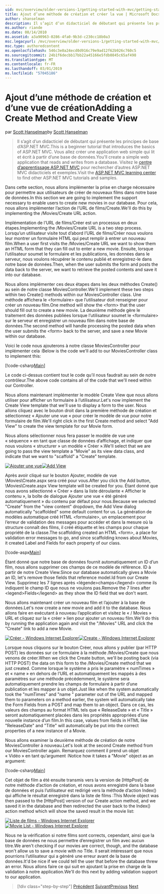```yaml
---
uid: mvc/overview/older-versions-1/getting-started-with-mvc/getting-started-with-mvc-part6
title: Ajout d’une méthode de création et créer la vue | Microsoft Docs
author: shanselman
description: Il s’agit d’un didacticiel de débutant qui présente les principes de base d’ASP.NET MVC. Créer une application web simple qui lit et écrit à partir d’une base de données.
ms.author: riande
ms.date: 08/14/2010
ms.assetid: a3a90963-0286-4fa0-9b3d-c230cc18b0a3
msc.legacyurl: /mvc/overview/older-versions-1/getting-started-with-mvc/getting-started-with-mvc-part6
msc.type: authoredcontent
ms.openlocfilehash: 546c3e0a24ecd0d916c79e9ad12f62b926c760c5
ms.sourcegitcommit: 24b1f6decbb17bb22a45166e5fdb0845c65af498
ms.translationtype: MT
ms.contentlocale: fr-FR
ms.lasthandoff: 03/01/2019
ms.locfileid: "57045186"
---
```

<a name="adding-a-create-method-and-create-view"></a><span data-ttu-id="0b214-104">Ajout d’une méthode de création et d’une vue de création</span><span class="sxs-lookup"><span data-stu-id="0b214-104">Adding a Create Method and Create View</span></span>
====================
<span data-ttu-id="0b214-105">par [Scott Hanselman](https://github.com/shanselman)</span><span class="sxs-lookup"><span data-stu-id="0b214-105">by [Scott Hanselman](https://github.com/shanselman)</span></span>

> <span data-ttu-id="0b214-106">Il s’agit d’un didacticiel de débutant qui présente les principes de base d’ASP.NET MVC.</span><span class="sxs-lookup"><span data-stu-id="0b214-106">This is a beginner tutorial that introduces the basics of ASP.NET MVC.</span></span> <span data-ttu-id="0b214-107">Vous allez créer une application web simple qui lit et écrit à partir d’une base de données.</span><span class="sxs-lookup"><span data-stu-id="0b214-107">You'll create a simple web application that reads and writes from a database.</span></span> <span data-ttu-id="0b214-108">Visitez le [centre d’apprentissage ASP.NET MVC](../../../index.md) pour rechercher d’autres ASP.NET MVC didacticiels et exemples.</span><span class="sxs-lookup"><span data-stu-id="0b214-108">Visit the [ASP.NET MVC learning center](../../../index.md) to find other ASP.NET MVC tutorials and samples.</span></span>


<span data-ttu-id="0b214-109">Dans cette section, nous allons implémenter la prise en charge nécessaire pour permettre aux utilisateurs de créer de nouveaux films dans notre base de données.</span><span class="sxs-lookup"><span data-stu-id="0b214-109">In this section we are going to implement the support necessary to enable users to create new movies in our database.</span></span> <span data-ttu-id="0b214-110">Pour cela, nous allons implémenter l’action de l’URL de films/Create.</span><span class="sxs-lookup"><span data-stu-id="0b214-110">We'll do this by implementing the /Movies/Create URL action.</span></span>

<span data-ttu-id="0b214-111">Implémentation de l’URL de films/Créer est un processus en deux étapes.</span><span class="sxs-lookup"><span data-stu-id="0b214-111">Implementing the /Movies/Create URL is a two step process.</span></span> <span data-ttu-id="0b214-112">Lorsqu’un utilisateur visite tout d’abord l’URL de films/Créer nous voulons leur montrer un formulaire HTML qui peut remplir à entrer un nouveau film.</span><span class="sxs-lookup"><span data-stu-id="0b214-112">When a user first visits the /Movies/Create URL we want to show them an HTML form that they can fill out to enter a new movie.</span></span> <span data-ttu-id="0b214-113">Ensuite, lorsque l’utilisateur soumet le formulaire et les publications, les données dans le serveur, nous voulons récupérer le contenu publié et enregistrez-le dans notre base de données.</span><span class="sxs-lookup"><span data-stu-id="0b214-113">Then, when the user submits the form and posts the data back to the server, we want to retrieve the posted contents and save it into our database.</span></span>

<span data-ttu-id="0b214-114">Nous allons implémenter ces deux étapes dans les deux méthodes Create() au sein de notre classe MoviesController.</span><span class="sxs-lookup"><span data-stu-id="0b214-114">We'll implement these two steps within two Create() methods within our MoviesController class.</span></span> <span data-ttu-id="0b214-115">Une méthode affichera le &lt;formulaire&gt; que l’utilisateur doit renseigner pour créer un nouveau film.</span><span class="sxs-lookup"><span data-stu-id="0b214-115">One method will show the &lt;form&gt; that the user should fill out to create a new movie.</span></span> <span data-ttu-id="0b214-116">La deuxième méthode gère le traitement des données publiées lorsque l’utilisateur soumet le &lt;formulaire&gt; sur le serveur et enregistrer un nouveau film dans notre base de données.</span><span class="sxs-lookup"><span data-stu-id="0b214-116">The second method will handle processing the posted data when the user submits the &lt;form&gt; back to the server, and save a new Movie within our database.</span></span>

<span data-ttu-id="0b214-117">Voici le code nous ajouterons à notre classe MoviesController pour implémenter cela :</span><span class="sxs-lookup"><span data-stu-id="0b214-117">Below is the code we'll add to our MoviesController class to implement this:</span></span>

[!code-csharp[Main](getting-started-with-mvc-part6/samples/sample1.cs)]

<span data-ttu-id="0b214-118">Le code ci-dessus contient tout le code qu’il nous faudrait au sein de notre contrôleur.</span><span class="sxs-lookup"><span data-stu-id="0b214-118">The above code contains all of the code that we'll need within our Controller.</span></span>

<span data-ttu-id="0b214-119">Nous allons maintenant implémenter le modèle Create View que nous allons utiliser pour afficher un formulaire à l’utilisateur.</span><span class="sxs-lookup"><span data-stu-id="0b214-119">Let's now implement the Create View template that we'll use to display a form to the user.</span></span> <span data-ttu-id="0b214-120">Nous allons cliquez avec le bouton droit dans la première méthode de création et sélectionnez « Ajouter une vue « pour créer le modèle de vue pour notre formulaire de film.</span><span class="sxs-lookup"><span data-stu-id="0b214-120">We'll right click in the first Create method and select "Add View" to create the view template for our Movie form.</span></span>

<span data-ttu-id="0b214-121">Nous allons sélectionner nous fera passer le modèle de vue une « séquence » en tant que classe de données d’affichage, et indiquer que nous voulons « structurer » un modèle « Créer ».</span><span class="sxs-lookup"><span data-stu-id="0b214-121">We'll select that we are going to pass the view template a "Movie" as its view data class, and indicate that we want to "scaffold" a "Create" template.</span></span>

<span data-ttu-id="0b214-122">[![Ajouter une vue](getting-started-with-mvc-part6/_static/image2.png)](getting-started-with-mvc-part6/_static/image1.png)</span><span class="sxs-lookup"><span data-stu-id="0b214-122">[![Add View](getting-started-with-mvc-part6/_static/image2.png)](getting-started-with-mvc-part6/_static/image1.png)</span></span>

<span data-ttu-id="0b214-123">Après avoir cliqué sur le bouton Ajouter, modèle de vue \Movies\Create.aspx sera créé pour vous.</span><span class="sxs-lookup"><span data-stu-id="0b214-123">After you click the Add button, \Movies\Create.aspx View template will be created for you.</span></span> <span data-ttu-id="0b214-124">Étant donné que nous avons sélectionné « Créer » dans la liste déroulante « Afficher le contenu », la boîte de dialogue Ajouter une vue « été généré automatiquement » du contenu par défaut pour nous.</span><span class="sxs-lookup"><span data-stu-id="0b214-124">Because we selected "Create" from the "view content" dropdown, the Add View dialog automatically "scaffolded" some default content for us.</span></span> <span data-ttu-id="0b214-125">La génération de modèles automatique créé HTML &lt;formulaire&gt;, un emplacement pour l’erreur de validation des messages pour accéder et dans la mesure où la structure connaît des films, il créé étiquette et les champs pour chaque propriété de la classe.</span><span class="sxs-lookup"><span data-stu-id="0b214-125">The scaffolding created an HTML &lt;form&gt;, a place for validation error messages to go, and since scaffolding knows about Movies, it created Label and Fields for each property of our class.</span></span>

[!code-aspx[Main](getting-started-with-mvc-part6/samples/sample2.aspx)]

<span data-ttu-id="0b214-126">Étant donné que notre base de données fournit automatiquement un ID d’un film, nous allons supprimer ces champs de ce modèle de référence. ID à partir de notre Create View.</span><span class="sxs-lookup"><span data-stu-id="0b214-126">Since our database automatically gives a Movie an ID, let's remove those fields that reference model.Id from our Create View.</span></span> <span data-ttu-id="0b214-127">Supprimez les 7 lignes après &lt;légende&gt;champs&lt;/legend&gt; comme ils indiquent le champ ID que nous ne voulons pas.</span><span class="sxs-lookup"><span data-stu-id="0b214-127">Remove the 7 lines after &lt;legend&gt;Fields&lt;/legend&gt; as they show the ID field that we don't want.</span></span>

<span data-ttu-id="0b214-128">Nous allons maintenant créer un nouveau film et l’ajouter à la base de données.</span><span class="sxs-lookup"><span data-stu-id="0b214-128">Let's now create a new movie and add it to the database.</span></span> <span data-ttu-id="0b214-129">Nous allons faire en exécutant à nouveau l’application et visitez le « / Movies » URL et cliquez sur la « créer » lien pour ajouter un nouveau film.</span><span class="sxs-lookup"><span data-stu-id="0b214-129">We'll do this by running the application again and visit the "/Movies" URL and click the "Create" link to add a new Movie.</span></span>

<span data-ttu-id="0b214-130">[![Créer - Windows Internet Explorer](getting-started-with-mvc-part6/_static/image4.png)](getting-started-with-mvc-part6/_static/image3.png)</span><span class="sxs-lookup"><span data-stu-id="0b214-130">[![Create - Windows Internet Explorer](getting-started-with-mvc-part6/_static/image4.png)](getting-started-with-mvc-part6/_static/image3.png)</span></span>

<span data-ttu-id="0b214-131">Lorsque nous cliquons sur le bouton Créer, nous allons y publier (par HTTP POST) les données sur ce formulaire à la méthode /Movies/Create que nous venons de créer.</span><span class="sxs-lookup"><span data-stu-id="0b214-131">When we click the Create button, we'll be posting back (via HTTP POST) the data on this form to the /Movies/Create method that we just created.</span></span> <span data-ttu-id="0b214-132">Comme lorsque le système a pris le paramètre « numTimes » et « name » en dehors de l’URL et automatiquement les mappés à des paramètres sur une méthode précédemment, le système sera automatiquement prendre les champs de formulaire à partir d’une publication et les mapper à un objet.</span><span class="sxs-lookup"><span data-stu-id="0b214-132">Just like when the system automatically took the "numTimes" and "name " parameter out of the URL and mapped them to parameters on a method earlier, the system will automatically take the Form Fields from a POST and map them to an object.</span></span> <span data-ttu-id="0b214-133">Dans ce cas, les valeurs des champs au format HTML tels que « ReleaseDate » et « Title » seront automatiquement placées dans les propriétés appropriées d’une nouvelle instance d’un film.</span><span class="sxs-lookup"><span data-stu-id="0b214-133">In this case, values from fields in HTML like "ReleaseDate" and "Title" will automatically be put into the correct properties of a new instance of a Movie.</span></span>

<span data-ttu-id="0b214-134">Nous allons examiner la deuxième méthode de création de notre MoviesController à nouveau.</span><span class="sxs-lookup"><span data-stu-id="0b214-134">Let's look at the second Create method from our MoviesController again.</span></span> <span data-ttu-id="0b214-135">Remarquez comment il prend un objet « Vidéo » en tant qu’argument :</span><span class="sxs-lookup"><span data-stu-id="0b214-135">Notice how it takes a "Movie" object as an argument:</span></span>

[!code-csharp[Main](getting-started-with-mvc-part6/samples/sample3.cs)]

<span data-ttu-id="0b214-136">Cet objet de film a été ensuite transmis vers la version de [HttpPost] de notre méthode d’action de création, et nous avons enregistré dans la base de données et puis l’utilisateur est redirigé vers la méthode d’action Index() qui affiche le résultat enregistré dans la liste de films :</span><span class="sxs-lookup"><span data-stu-id="0b214-136">This Movie object was then passed to the [HttpPost] version of our Create action method, and we saved it in the database and then redirected the user back to the Index() action method which will show the saved result in the movie list:</span></span>

<span data-ttu-id="0b214-137">[![Liste de films - Windows Internet Explorer](getting-started-with-mvc-part6/_static/image6.png)](getting-started-with-mvc-part6/_static/image5.png)</span><span class="sxs-lookup"><span data-stu-id="0b214-137">[![Movie List - Windows Internet Explorer](getting-started-with-mvc-part6/_static/image6.png)](getting-started-with-mvc-part6/_static/image5.png)</span></span>

<span data-ttu-id="0b214-138">Nous ne la vérification si notre films sont corrects, cependant, ainsi que la base de données ne nous permettre d’enregistrer un film avec aucun titre.</span><span class="sxs-lookup"><span data-stu-id="0b214-138">We aren't checking if our movies are correct, though, and the database won't allow us to save a movie with no Title.</span></span> <span data-ttu-id="0b214-139">Il serait intéressant que nous pourrions l’utilisateur qui a généré une erreur avant de la base de données.</span><span class="sxs-lookup"><span data-stu-id="0b214-139">It'd be nice if we could tell the user that before the database threw an error.</span></span> <span data-ttu-id="0b214-140">Nous allons faire ce qui suit en ajoutant la prise en charge de la validation à notre application.</span><span class="sxs-lookup"><span data-stu-id="0b214-140">We'll do this next by adding validation support to our application.</span></span>

> [!div class="step-by-step"]
> <span data-ttu-id="0b214-141">[Précédent](getting-started-with-mvc-part5.md)
> [Suivant](getting-started-with-mvc-part7.md)</span><span class="sxs-lookup"><span data-stu-id="0b214-141">[Previous](getting-started-with-mvc-part5.md)
[Next](getting-started-with-mvc-part7.md)</span></span>
